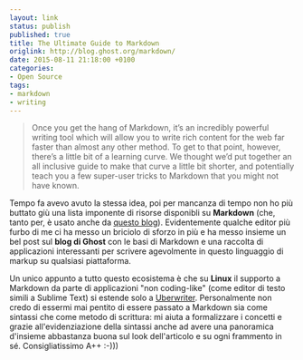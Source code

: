 ```yaml
---
layout: link
status: publish
published: true
title: The Ultimate Guide to Markdown
origlink: http://blog.ghost.org/markdown/
date: 2015-08-11 21:18:00 +0100
categories:
- Open Source
tags:
- markdown
- writing
---
```


> Once you get the hang of Markdown, it’s an incredibly powerful writing tool which will allow you to write rich content for the web far faster than almost any other method. To get to that point, however, there’s a little bit of a learning curve. We thought we’d put together an all inclusive guide to make that curve a little bit shorter, and potentially teach you a few super-user tricks to Markdown that you might not have known.

Tempo fa avevo avuto la stessa idea, poi per mancanza di tempo non ho più buttato giù una lista imponente di risorse disponibli su **Markdown** (che, tanto per, è usato anche da [questo blog](https://github.com/dottorblaster/dottorblaster.github.io)). Evidentemente qualche editor più furbo di me ci ha messo un briciolo di sforzo in più e ha messo insieme un bel post sul **blog di Ghost** con le basi di Markdown e una raccolta di applicazioni interessanti per scrivere agevolmente in questo linguaggio di markup su qualsiasi piattaforma.

Un unico appunto a tutto questo ecosistema è che su **Linux** il supporto a Markdown da parte di applicazioni "non coding-like" (come editor di testo simili a Sublime Text) si estende solo a [Uberwriter](http://uberwriter.wolfvollprecht.de/). Personalmente non credo di essermi mai pentito di essere passato a Markdown sia come sintassi che come metodo di scrittura: mi aiuta a formalizzare i concetti e grazie all'evidenziazione della sintassi anche ad avere una panoramica d'insieme abbastanza buona sul look dell'articolo e su ogni frammento in sé. Consigliatissimo A++ :-)))
